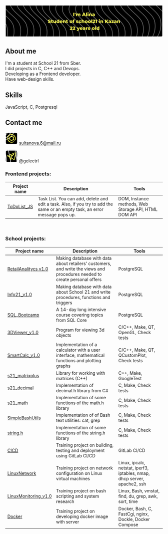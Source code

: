 ![header](img/img1.png)

## About me
I'm a student at School 21 from Sber. <br>
I did projects in C, C++ and Devops. <br>
Developing as a Frontend developer. <br>
Have web-design skills. <br>

## Skills
JavaScript, C, Postgresql

## Contact me
![mail](img/mail.svg) sultanova.6@mail.ru <br>

![telegram](img/teleg.svg) @gelectrl <br>

### Frontend projects:
| Project name | Description | Tools |
|-|-|-|
| [ToDoList_JS](https://github.com/sultanova6/ToDoList_JS) | Task List. You can add, delete and edit a task. Also, if you try to add the same or an empty task, an error message pops up. | DOM, Instance methods, Web Storage API, HTML DOM API
<br>

### School projects:
| Project name | Description | Tools |
|-|-|-|
| [RetailAnalitycs v1.0](https://github.com/sultanova6/RetailAnalitycs_v1.0) | Making database with data about retailers' customers, and write the views and procedures needed to create personal offers | PostgreSQL
| [Info21_v1.0](https://github.com/sultanova6/Info21_v1.0) | Making database with data about School 21 and write procedures, functions and triggers | PostgreSQL
| [SQL_Bootcamp](https://github.com/sultanova6/SQL_Bootcamp) | A 14-day long intensive course covering topics from SQL Core | PostgreSQL
| [3DViewer_v1.0](https://github.com/sultanova6/3DViewer_v1.0) | Program for viewing 3d objects | C/C++, Make, QT, OpenGL, Check tests
| [SmartCalc_v1.0](https://github.com/sultanova6/SmartCalc_v1.0) | Implementation of a calculator with a user interface, mathematical functions and plotting graphs | C/C++, Make, QT, QCustomPlot, Check tests
| [s21_matrixplus](https://github.com/sultanova6/s21_matrixplus) | Library for working with matrices (C++) | C++, Make, GoogleTest
| [s21_decimal](https://github.com/sultanova6/s21_decimal) | Implementation of decimal.h library from C# | C, Make, Check tests
| [s21_math](https://github.com/sultanova6/s21_math) | Implementation of some functions of the math.h library | C, Make, Check tests
| [SimpleBashUtils](https://github.com/sultanova6/SimpleBashUtils) | Implementation of of Bash text utilities: cat, grep | C, Make, Check tests
| [string.h](https://github.com/sultanova6/s21_string) | Implementation of some functions of the string.h library | C, Make, Check tests
| [CICD](https://github.com/sultanova6/CICD) | Training project on building, testing and deployment using GitLab CI/CD | GitLab CI/CD
| [LinuxNetwork](https://github.com/sultanova6/Linux_Network) | Training project on network configuration on Linux virtual machines                              | Linux, ipcalc, netstat, iperf3, iptables, nmap, dhcp server, apache2, ssh
| [LinuxMonitoring_v1.0](https://github.com/sultanova6/LinuxMonitoring_v1.0) | Training project on bash scripting and system research | Linux, Bash, vmstat, find, du, grep, awk, sort, time
| [Docker](https://github.com/sultanova6/Docker) | Training project on developing docker image with server | Docker, Bash, C, FastCgi, nginx, Dockle, Docker Compose
<br>